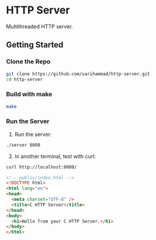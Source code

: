 # HTTP Server

Multithreaded HTTP server.

## Getting Started

### Clone the Repo

```bash
git clone https://github.com/sarihammad/http-server.git
cd http-server
```

### Build with make

```bash
make
```

### Run the Server

1. Run the server:

```bash
./server 8080
```

2. In another terminal, test with curl:

```bash
curl http://localhost:8080/
```

```html
<!-- public/index.html -->
<!DOCTYPE html>
<html lang="en">
<head>
  <meta charset="UTF-8" />
  <title>C HTTP Server</title>
</head>
<body>
  <h1>Hello from your C HTTP Server.</h1>
</body>
</html>
```
